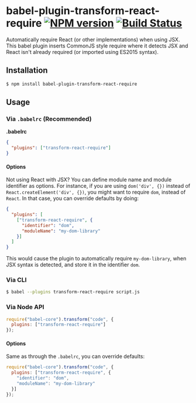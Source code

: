 # babel-plugin-transform-react-require [![NPM version][npm-image]][npm-url] [![Build Status][travis-image]][travis-url]

Automatically require React (or other implementations) when using JSX.
This babel plugin inserts CommonJS style require where it detects
JSX and React isn't already required (or imported using ES2015 syntax).

## Installation

```sh
$ npm install babel-plugin-transform-react-require
```

## Usage

### Via `.babelrc` (Recommended)

**.babelrc**

```json
{
  "plugins": ["transform-react-require"]
}
```

#### Options

Not using React with JSX? You can define module name and module identifier
as options. For instance, if you are using `dom('div', {})` instead of
`React.createElement('div', {})`, you might want to require `dom`, instead
of `React`. In that case, you can override defaults by doing:

```json
{
  "plugins": [
    ["transform-react-require", {
      "identifier": "dom",
      "moduleName": "my-dom-library"
    }]
  ]
}
```

This would cause the plugin to automatically require `my-dom-library`,
when JSX syntax is detected, and store it in the identifier `dom`.

### Via CLI

```sh
$ babel --plugins transform-react-require script.js
```

### Via Node API

```javascript
require("babel-core").transform("code", {
  plugins: ["transform-react-require"]
});
```

#### Options

Same as through the `.babelrc`, you can override defaults:


```js
require("babel-core").transform("code", {
  plugins: ["transform-react-require", {
    "identifier": "dom",
    "moduleName": "my-dom-library"
  }]
});
```


[npm-url]: https://npmjs.org/package/babel-plugin-transform-react-require
[npm-image]: http://img.shields.io/npm/v/babel-plugin-transform-react-require.svg?style=flat
[npm-downloads]: http://img.shields.io/npm/dm/babel-plugin-transform-react-require.svg?style=flat

[travis-url]: http://travis-ci.org/mikaelbr/babel-plugin-transform-react-require
[travis-image]: http://img.shields.io/travis/mikaelbr/babel-plugin-transform-react-require.svg?style=flat

